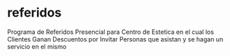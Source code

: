 # referidos
Programa de Referidos Presencial para Centro de Estetica en el cual los 
Clientes Ganan Descuentos por Invitar Personas que asistan y se hagan un 
servicio en el mismo
